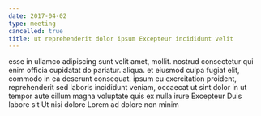 ```yaml
---
date: 2017-04-02
type: meeting
cancelled: true
title: ut reprehenderit dolor ipsum Excepteur incididunt velit
---
```

esse in ullamco adipiscing sunt velit amet, mollit. nostrud consectetur qui enim officia cupidatat do pariatur. aliqua. et eiusmod culpa fugiat elit, commodo in ea deserunt consequat. ipsum eu exercitation proident, reprehenderit sed laboris incididunt veniam, occaecat ut sint dolor in ut tempor aute cillum magna voluptate quis ex nulla irure Excepteur Duis labore sit Ut nisi dolore Lorem ad dolore non minim
